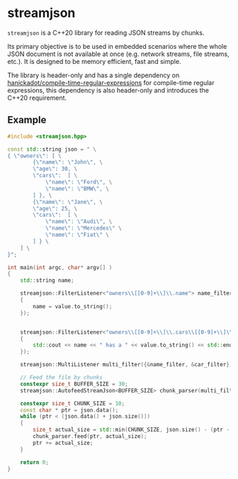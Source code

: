# streamjson

`streamjson` is a C++20 library for reading JSON streams by chunks.

Its primary objective is to be used in embedded scenarios where the whole JSON document is not available at once (e.g. network streams, file streams, etc.).
It is designed to be memory efficient, fast and simple.

The library is header-only and has a single dependency on [hanickadot/compile-time-regular-expressions](https://github.com/hanickadot/compile-time-regular-expressions/tree) for compile-time regular expressions, this dependency is also header-only and introduces the C++20 requirement.

## Example

```cpp
#include <streamjson.hpp>

const std::string json = " \
{ \"owners\": [ \
        {\"name\": \"John\", \
        \"age\": 30, \
        \"cars\":  [ \
            \"name\": \"Ford\", \
            \"name\": \"BMW\", \
        ] }, \
        {\"name\": \"Jane\", \
        \"age\": 25, \
        \"cars\":  [ \
            \"name\": \"Audi\", \
            \"name\": \"Mercedes\" \
            \"name\": \"Fiat\" \
        ] } \
    ] \
}";

int main(int argc, char* argv[] )
{
    std::string name;

    streamjson::FilterListener<"owners\\[[0-9]+\\]\\.name"> name_filter([&](const std::string & key, const streamjson::JSONValue & value, const std::vector<size_t> & indexes)
    {
        name = value.to_string();
    });


    streamjson::FilterListener<"owners\\[[0-9]+\\]\\.cars\\[[0-9]+\\]\\.name"> car_filter([&](const std::string & key, const streamjson::JSONValue & value, const std::vector<size_t> & indexes)
    {
        std::cout << name << " has a " << value.to_string() << std::endl;
    });

    streamjson::MultiListener multi_filter({&name_filter, &car_filter});

    // Feed the file by chunks
    constexpr size_t BUFFER_SIZE = 30;
    streamjson::AutofeedStreamJson<BUFFER_SIZE> chunk_parser(multi_filter);

    constexpr size_t CHUNK_SIZE = 10;
    const char * ptr = json.data();
    while (ptr < (json.data() + json.size()))
    {
        size_t actual_size = std::min(CHUNK_SIZE, json.size() - (ptr - json.data()));
        chunk_parser.feed(ptr, actual_size);
        ptr += actual_size;
    }

    return 0;
}
```